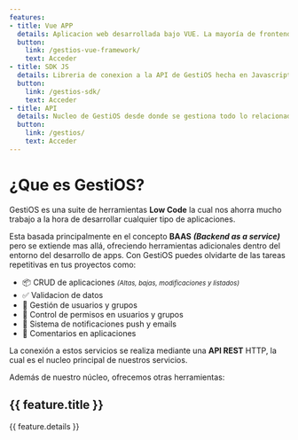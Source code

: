 ```yaml
---
features:
- title: Vue APP
  details: Aplicacion web desarrollada bajo VUE. La mayoría de frontends trabajados con GestiOS la utilizan.
  button:
    link: /gestios-vue-framework/
    text: Acceder
- title: SDK JS
  details: Libreria de conexion a la API de GestiOS hecha en Javascript. Realiza todas las operaciones I/O.
  button:
    link: /gestios-sdk/
    text: Acceder
- title: API
  details: Nucleo de GestiOS desde donde se gestiona todo lo relacionado con la plataforma. API 1.0
  button:
    link: /gestios/
    text: Acceder
---
```



# ¿Que es GestiOS?

GestiOS es una suite de herramientas **Low Code** la cual nos ahorra mucho trabajo a la hora de desarrollar cualquier tipo de aplicaciones.

Esta basada principalmente en el concepto **BAAS** ***(Backend as a service)*** pero se extiende mas allá, ofreciendo herramientas adicionales dentro del entorno del desarrollo de apps. Con GestiOS puedes olvidarte de las tareas repetitivas en tus proyectos como:

- 📦 CRUD de aplicaciones *<small>(Altas, bajas, modificaciones y listados)</small>*
- ✅ Validacion de datos
- 🙍 Gestión de usuarios y grupos
- 🚦 Control de permisos en usuarios y grupos
- 📧 Sistema de notificaciones push y emails
- 💭 Comentarios en aplicaciones

La conexión a estos servicios se realiza mediante una **API REST** HTTP, la cual es el nucleo principal de nuestros servicios.

Además de nuestro núcleo, ofrecemos otras herramientas:

<div
      v-if="$frontmatter.features && $frontmatter.features.length"
      class="features"
    >
      <div
        v-for="(feature, index) in $frontmatter.features"
        :key="index"
        class="feature"
      >
        <h2>{{ feature.title }}</h2>
        <p>{{ feature.details }}</p>
        <NavLink :item="feature.button"/>
</div>
</div>
